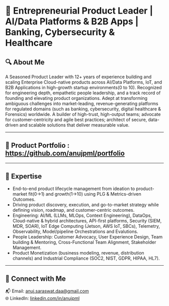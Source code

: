 <!--
**anujpml/anujpml** is a ✨ _special_ ✨ repository because its `README.md` (this file) appears on your GitHub profile.
-->
# 🧠 Entrepreneurial Product Leader | AI/Data Platforms & B2B Apps | Banking, Cybersecurity & Healthcare

## 🔍 About Me
A Seasoned Product Leader with 12+ years of experience building and scaling Enterprise Cloud-native products across AI/Data Platforms, IoT, and B2B Applications in high-growth startup environments(0 to 10). Recognized for engineering depth, empathetic people leadership, and a track record of founding and elevating product organizations. Adept at transforming ambiguous challenges into market-leading, revenue-generating platforms for regulated domains (such as banking, cybersecurity, digital healthcare & Forensics) worldwide.
A builder of high-trust, high-output teams; advocate for customer-centricity and agile best practices; architect of secure, data-driven and scalable solutions that deliver measurable value.

---

## 🚀 Product Portfolio : https://github.com/anujpml/portfolio

---

## 🧠 Expertise

- End-to-end product lifecycle management from ideation to product-market fit(0→1) and growth(1→10) using PLG & Metrics-driven Outcomes.
- Driving product discovery, execution, and go-to-market strategy while defining vision, roadmap, and customer-centric outcomes.
- Engineering: AI/ML (LLMs, MLOps, Context Engineering), DataOps, Cloud-native & hybrid architectures, API-first platforms, Security (SIEM, MDR, SOAR), IoT Edge Computing (Jetson, AWS IoT, SBCs), Telemetry, Observability, Model/pipeline Orchestrations and Evalutions. 
- People Leadership: Customer Advocacy, User Experience Design, Team building & Mentoring, Cross-Functional Team Alignment, Stakeholder Management.
- Product Monetization (business modeling, revenue, distribution channels) and Industrial Compliance (SOC2, NIST, GDPR, HIPAA, HL7).

---

## 🔗 Connect with Me

📬 Email: anuj.saraswat.daa@gmail.com  
🌐 LinkedIn: [linkedin.com/in/anujpml](https://linkedin.com/in/anujpml) 
